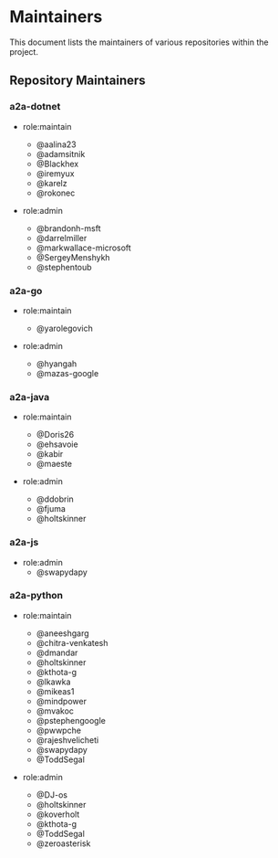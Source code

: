 # Maintainers

This document lists the maintainers of various repositories within the project.

## Repository Maintainers

### a2a-dotnet

- role:maintain
  - @aalina23
  - @adamsitnik
  - @Blackhex
  - @iremyux
  - @karelz
  - @rokonec

- role:admin
  - @brandonh-msft
  - @darrelmiller
  - @markwallace-microsoft
  - @SergeyMenshykh
  - @stephentoub

### a2a-go

- role:maintain
  - @yarolegovich

- role:admin
  - @hyangah
  - @mazas-google

### a2a-java

- role:maintain
  - @Doris26
  - @ehsavoie
  - @kabir
  - @maeste

- role:admin
  - @ddobrin
  - @fjuma
  - @holtskinner

### a2a-js

- role:admin
  - @swapydapy

### a2a-python

- role:maintain
  - @aneeshgarg
  - @chitra-venkatesh
  - @dmandar
  - @holtskinner
  - @kthota-g
  - @lkawka
  - @mikeas1
  - @mindpower
  - @mvakoc
  - @pstephengoogle
  - @pwwpche
  - @rajeshvelicheti
  - @swapydapy
  - @ToddSegal

- role:admin
  - @DJ-os
  - @holtskinner
  - @koverholt
  - @kthota-g
  - @ToddSegal
  - @zeroasterisk


